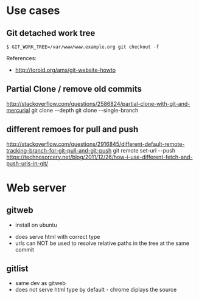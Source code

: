 
# Use cases

## Git detached work tree
```
$ GIT_WORK_TREE=/var/www/www.example.org git checkout -f
```

References:
- http://toroid.org/ams/git-website-howto

## Partial Clone / remove old commits 
 http://stackoverflow.com/questions/2586824/partial-clone-with-git-and-mercurial
git clone --depth <n> <url>
git clone  --single-branch

## different remoes for pull and push
http://stackoverflow.com/questions/2916845/different-default-remote-tracking-branch-for-git-pull-and-git-push
git remote set-url --push
https://technosorcery.net/blog/2011/12/26/how-i-use-different-fetch-and-push-urls-in-git/


# Web server

## gitweb 
* install on ubuntu

- does serve html with correct type
- urls can NOT be used to resolve relative paths in the tree at the same commit

## gitlist
- same dev as gitweb 
- does not serve html type by default - chrome diplays the source




